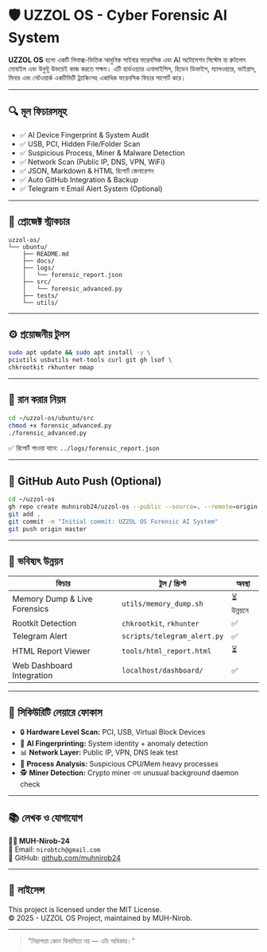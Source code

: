 # 🛡️ UZZOL OS - Cyber Forensic AI System

**UZZOL OS** হলো একটি লিনাক্স-ভিত্তিক আধুনিক সাইবার ফরেনসিক এবং AI অটোমেশন সিস্টেম যা রুটলেস মোবাইল এবং উবুন্টু উভয়েই কাজ করতে সক্ষম। এটি হার্ডওয়্যার এনালাইসিস, হিডেন ডিভাইস, ম্যালওয়্যার, ভাইরাস, মিনার এবং নেটওয়ার্ক একটিভিটি ট্র্যাকিংসহ একাধিক ফরেনসিক ফিচার সাপোর্ট করে।

---

## 🔍 মূল ফিচারসমূহ

- ✅ AI Device Fingerprint & System Audit
- ✅ USB, PCI, Hidden File/Folder Scan
- ✅ Suspicious Process, Miner & Malware Detection
- ✅ Network Scan (Public IP, DNS, VPN, WiFi)
- ✅ JSON, Markdown & HTML রিপোর্ট জেনারেশন
- ✅ Auto GitHub Integration & Backup
- ✅ Telegram বা Email Alert System (Optional)

---

## 📁 প্রোজেক্ট স্ট্রাকচার

```
uzzol-os/
└── ubuntu/
    ├── README.md
    ├── docs/
    ├── logs/
    │   └── forensic_report.json
    ├── src/
    │   └── forensic_advanced.py
    ├── tests/
    └── utils/
```

---

## ⚙️ প্রয়োজনীয় টুলস

```bash
sudo apt update && sudo apt install -y \
pciutils usbutils net-tools curl git gh lsof \
chkrootkit rkhunter nmap
```

---

## 🚀 রান করার নিয়ম

```bash
cd ~/uzzol-os/ubuntu/src
chmod +x forensic_advanced.py
./forensic_advanced.py
```

✅ রিপোর্ট পাওয়া যাবে: `../logs/forensic_report.json`

---

## 🐙 GitHub Auto Push (Optional)

```bash
cd ~/uzzol-os
gh repo create muhnirob24/uzzol-os --public --source=. --remote=origin --push
git add .
git commit -m "Initial commit: UZZOL OS Forensic AI System"
git push origin master
```

---

## 🔧 ভবিষ্যৎ উন্নয়ন

| ফিচার                         | টুল / স্ক্রিপ্ট                    | অবস্থা |
|------------------------------|------------------------------------|--------|
| Memory Dump & Live Forensics | `utils/memory_dump.sh`             | ⏳ উন্নয়নে |
| Rootkit Detection            | `chkrootkit`, `rkhunter`           | ✅ |
| Telegram Alert               | `scripts/telegram_alert.py`        | ✅ |
| HTML Report Viewer           | `tools/html_report.html`           | ⏳ |
| Web Dashboard Integration    | `localhost/dashboard/`             | ✅ |

---

## 📡 সিকিউরিটি লেয়ারে ফোকাস

- 🔒 **Hardware Level Scan:** PCI, USB, Virtual Block Devices
- 🧠 **AI Fingerprinting:** System identity + anomaly detection
- 📊 **Network Layer:** Public IP, VPN, DNS leak test
- 🐚 **Process Analysis:** Suspicious CPU/Mem heavy processes
- 🕵️ **Miner Detection:** Crypto miner এবং unusual background daemon check

---

## 📚 লেখক ও যোগাযোগ

**👨‍💻 MUH-Nirob-24**  
📧 Email: `nirobtch@gmail.com`  
🔗 GitHub: [github.com/muhnirob24](https://github.com/muhnirob24)

---

## 📄 লাইসেন্স

This project is licensed under the MIT License.  
© 2025 - UZZOL OS Project, maintained by MUH-Nirob.

---

> "নিরাপত্তা কোন বিলাসিতা নয় — এটা অধিকার।"
